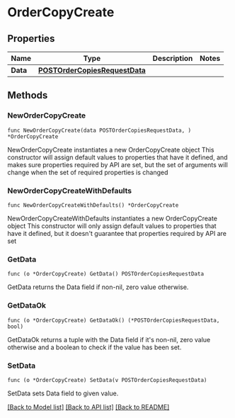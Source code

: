 # OrderCopyCreate

## Properties

Name | Type | Description | Notes
------------ | ------------- | ------------- | -------------
**Data** | [**POSTOrderCopiesRequestData**](POSTOrderCopiesRequestData.md) |  | 

## Methods

### NewOrderCopyCreate

`func NewOrderCopyCreate(data POSTOrderCopiesRequestData, ) *OrderCopyCreate`

NewOrderCopyCreate instantiates a new OrderCopyCreate object
This constructor will assign default values to properties that have it defined,
and makes sure properties required by API are set, but the set of arguments
will change when the set of required properties is changed

### NewOrderCopyCreateWithDefaults

`func NewOrderCopyCreateWithDefaults() *OrderCopyCreate`

NewOrderCopyCreateWithDefaults instantiates a new OrderCopyCreate object
This constructor will only assign default values to properties that have it defined,
but it doesn't guarantee that properties required by API are set

### GetData

`func (o *OrderCopyCreate) GetData() POSTOrderCopiesRequestData`

GetData returns the Data field if non-nil, zero value otherwise.

### GetDataOk

`func (o *OrderCopyCreate) GetDataOk() (*POSTOrderCopiesRequestData, bool)`

GetDataOk returns a tuple with the Data field if it's non-nil, zero value otherwise
and a boolean to check if the value has been set.

### SetData

`func (o *OrderCopyCreate) SetData(v POSTOrderCopiesRequestData)`

SetData sets Data field to given value.



[[Back to Model list]](../README.md#documentation-for-models) [[Back to API list]](../README.md#documentation-for-api-endpoints) [[Back to README]](../README.md)



